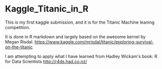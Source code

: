 # Kaggle_Titanic_in_R
This is my first kaggle submission, and it is for the Titanic Machine leaning competition. 

It is done in R markdown and largely based on the awesome kernel by Megan Risdal.
https://www.kaggle.com/mrisdal/titanic/exploring-survival-on-the-titanic

I am attempting to apply what I have learned from Hadley Wickam's book: R for Data Scientists
http://r4ds.had.co.nz/

